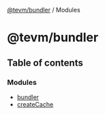 [@tevm/bundler](/reference/bundler/README.md) / Modules

# @tevm/bundler

## Table of contents

### Modules

- [bundler](/reference/bundler/modules/bundler.md)
- [createCache](/reference/bundler/modules/createCache.md)
